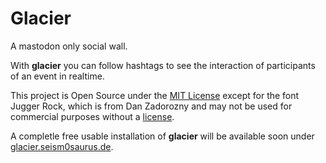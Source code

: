 # Glacier

A mastodon only social wall.

With **glacier** you can follow hashtags to see the interaction of participants of an event in realtime.

This project is Open Source under the [MIT License](LICENSE) except for the font Jugger Rock,
which is from Dan Zadorozny and may not be used for commercial purposes without a [license](https://www.iconian.com/commercial.html).

A completle free usable installation of **glacier** will be available soon under [glacier.seism0saurus.de](https://glacier.seism0saurus.de).
